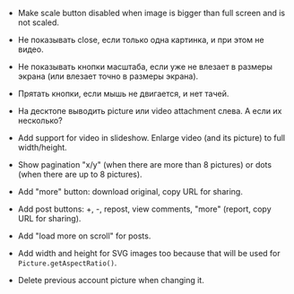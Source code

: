 * Make scale button disabled when image is bigger than full screen and is not scaled.

* Не показывать close, если только одна картинка, и при этом не видео.

* Не показывать кнопки масштаба, если уже не влезает в размеры экрана (или влезает точно в размеры экрана).

* Прятать кнопки, если мышь не двигается, и нет тачей.

* На десктопе выводить picture или video attachment слева. А если их несколько?

* Add support for video in slideshow. Enlarge video (and its picture) to full width/height.

* Show pagination "x/y" (when there are more than 8 pictures) or dots (when there are up to 8 pictures).

* Add "more" button: download original, copy URL for sharing.

* Add post buttons: +, -, repost, view comments, "more" (report, copy URL for sharing).

* Add "load more on scroll" for posts.

* Add width and height for SVG images too because that will be used for `Picture.getAspectRatio()`.

* Delete previous account picture when changing it.

<!-- * Add zoom buttons section in the bottom. -->

<!--
* On next/prev show "preloading" spinner and only after the next/previous image loads do next/prev navigation. Lock while "preloading" (click, pan, keyboard).

* Add moving a picture on mouse down and mouse move (disable next/prev navigation in such case). Only allow moving if picture size exceeds screen size, and not allowing moving outside the picture bounds.

* Add "-" and "+" buttons for scaling (and the "initial scale" button between them) + mouse wheel + alt or shift.

* Sort post attachments in their order of embedding in the post, e.g. pictures. This is better for slideshow. Remove re-sorting in `Post.js` after that.
-->
